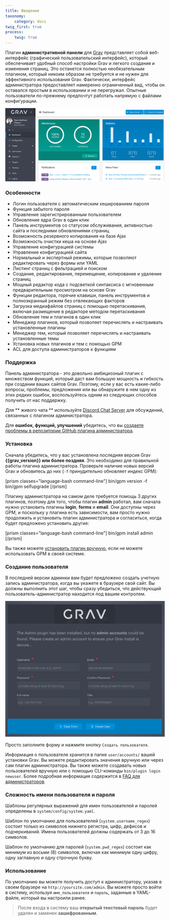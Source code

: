 ```yaml
---
title: Введение
taxonomy:
    category: docs
twig_first: true
process:
    twig: true
---
```


Плагин **административной панели** для [Grav](https://github.com/getgrav/grav) представляет собой веб-интерфейс (графический пользовательский интерфейс), который обеспечивает удобный способ настройки Grav и легкого создания и изменения страниц. Это останется полностью необязательным плагином, который никоим образом не требуется и не нужен для эффективного использования Grav. Фактически, интерфейс администратора предоставляет намеренно ограниченный вид, чтобы он оставался простым в использовании и не перегружал. Опытные пользователи по-прежнему предпочтут работать напрямую с файлами конфигурации.

![](admin-dashboard.png?width=2528&classes=shadow)

### Особенности

* Логин пользователя с автоматическим хешированием пароля
* Функция забытого пароля
* Управление зарегистрированным пользователем
* Обновление ядра Grav в один клик
* Панель инструментов со статусом обслуживания, активностью сайта и последними обновлениями страниц
* Возможность резервного копирования на базе Ajax
* Возможность очистки кеша на основе Ajax
* Управление конфигурацией системы
* Управление конфигурацией сайта
* Нормальный и экспертный режимы, которые позволяют редактировать через формы или YAML
* Листинг страниц с фильтрацией и поиском
* Создание, редактирование, перемещение, копирование и удаление страниц
* Мощный редактор кода с подсветкой синтаксиса с мгновенным предварительным просмотром на основе Grav
* Функции редактора, горячие клавиши, панель инструментов и полноэкранный режим без отвлекающих факторов
* Загрузка медиафайлов страниц с помощью перетаскивания, включая размещение в редакторе методом перетаскивания
* Обновление тем и плагинов в один клик
* Менеджер плагинов, который позволяет перечислять и настраивать установленные плагины
* Менеджер тем, который позволяет перечислять и настраивать установленные темы
* Установка новых плагинов и тем с помощью GPM
* ACL для доступа администраторов к функциям

### Поддержка

Панель администратора - это довольно амбициозный плагин с множеством функций, который даст вам большую мощность и гибкость при создании ваших сайтов Grav. Поэтому, если у вас есть какие-либо вопросы, проблемы, предложения или вы обнаружите в нем одну из этих редких ошибок, воспользуйтесь одним из следующих способов получить от нас поддержку.

Для ** живого чата ** используйте [Discord Chat Server](https://chat.getgrav.org) для обсуждений, связанных с плагином администратора.

Для **ошибок, функций, улучшений** убедитесь, что вы [создаете проблемы в репозитории GitHub плагина администратора](https://github.com/getgrav/grav-plugin-admin).

### Установка

Сначала убедитесь, что у вас установлена ​​последняя версия Grav **{{grav_version}} или более поздняя**. Это необходимо для правильной работы плагина администратора. Проверьте наличие новых версий Grav и обновитесь до них (`-f` принудительно обновляет индекс GPM):

[prism classes="language-bash command-line"]
bin/gpm version -f
bin/gpm selfupgrade
[/prism]

Плагину администратора на самом деле требуется помощь 3 других плагинов, поэтому для того, чтобы плагин **admin** работал, вам сначала нужно установить плагины **login**, **forms** и **email**. Они доступны через GPM, и поскольку у плагина есть зависимости, вам просто нужно продолжить и установить плагин администратора и согласиться, когда будет предложено установить другие:

[prism classes="language-bash command-line"]
bin/gpm install admin
[/prism]

Вы также можете [установить плагин вручную](../faq#manual-installation-of-admin), если не можете использовать GPM в своей системе.

### Создание пользователя

В последней версии админки вам будет предложено создать учетную запись администратора, когда вы укажете в браузере свой сайт. Вы должны выполнить этот шаг, чтобы сразу убедиться, что действующий пользователь-администратор находится под вашим контролем.

![](new-user.png?width=1654&classes=shadow)

Просто заполните форму и нажмите кнопку `Создать пользователя`.

Информация о пользователе хранится в папке `user/accounts/` вашей установки Grav. Вы можете редактировать значения вручную или через сам плагин администратора. Вы также можете создавать новых пользователей вручную или с помощью CLI-команды `bin/plugin login newuser`. Более подробная информация содержится в [FAQ для администраторов](../faq#adding-and-managing-users).

### Сложность имени пользователя и пароля

Шаблоны регулярных выражений для имен пользователей и паролей определены в `system/config/system.yaml`.

Шаблон по умолчанию для пользователей (`system.username_regex`) состоит только из символов нижнего регистра, цифр, дефисов и подчеркиваний. Имена пользователей должны содержать от 3 до 16 символов.

Шаблон по умолчанию для паролей (`system.pwd_regex`) состоит как минимум из восьми (8) символов, включая как минимум одну цифру, одну заглавную и одну строчную букву.

### Использование

По умолчанию вы можете получить доступ к администратору, указав в своем браузере на `http://yoursite.com/admin`. Вы можете просто войти в систему, используя `имя_пользователя` и `пароль`, заданные в YAML-файле, который вы настроили ранее.

> После входа в систему ваш **открытый текстовый пароль** будет удален и заменен **зашифрованным**.
